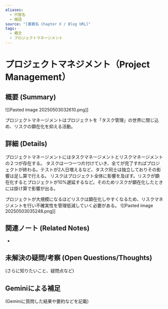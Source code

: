 ```yaml
---
aliases:
  - 代替名
  - 略語
source: "[書籍名 Chapter X / Blog URL]"
tags:
  - 概念
  - プロジェクトマネージメント
---
```


# プロジェクトマネジメント（Project Management）

## 概要 (Summary)
![[Pasted image 20250503032610.png]]

プロジェクトマネージメントはプロジェクトを「タスク管理」の世界に閉じ込め、リスクの顕在化を抑える活動。
## 詳細 (Details)
プロジェクトマネージメントにはタスクマネージメントとリスクマネージメントの２つが存在する。
タスクは一つ一つ片付けていき、全てが完了すればプロジェクトが終わる。テストが2人日増えるなど、タスク同士は独立しておりその影響は足し算で行える。
リスクはプロジェクト全体に影響を及ぼす。リスクが顕在化するとプロジェクトが10%遅延するなど。そのためリスクが顕在化したときには掛け算で影響が出る。

プロジェクトが大規模になるほどリスクは顕在化しやすくなるため、リスクマネジメントを行い不確実性を管理低減していく必要がある。
![[Pasted image 20250503035248.png]]

## 関連ノート (Related Notes)
- 

## 未解決の疑問/考察 (Open Questions/Thoughts)
(さらに知りたいこと、疑問点など)

## Geminiによる補足
(Geminiに質問した結果や要約などを記載)